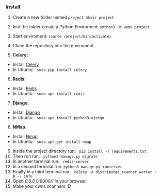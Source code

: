 <h3>Install</h3>

1. Create a new folder named *`project`*: ``` mkdir project ```
2. Into the folder create a Python Enviroment: ``` python3 -m venv project ```
3. Start enviroment: ```source /project/bin/activate/```
4. Clone the repository into the enviroment.

5. **Celery:**
  - Install [Celery](https://pypi.org/project/celery/)
  - In Ubuntu: ```
    sudo pip install celery```
6. **Redis:**
  - Install [Redis](https://redis.io/docs/getting-started/installation/)
  - In Ubuntu: ```
    sudo apt install redis```
7. **Django:**
  - Install [Django](https://docs.djangoproject.com/en/4.1/topics/install/)
  - In Ubuntu: ```
    sudo apt install python3-django```
8. **NMap:**
  - Install [Nmap](https://phoenixnap.com/kb/how-to-install-nmap-ubuntu)
  - In Ubuntu: ```
    sudo apt-get install nmap```
9. Inside the project directory run: ```
    pip install -r requirements.txt```
10. Then run run: ```
    python3 manage.py migrate``` 
11. In another terminal run: ```
    redis-server```
12. In a second terminal run: ```
    python3 manage.py runserver ```
13. Finally in a third terminal run: ```
    celery -A distributed_scanner worker -B -l info```
14. Open *0.0.0.0:8000//* in your browser.
15. Make your owns scanners :D
